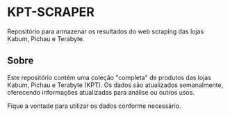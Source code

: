 # KPT-SCRAPER

Repositório para armazenar os resultados do web scraping das lojas Kabum, Pichau e Terabyte.

## Sobre
Este repositório contém uma coleção "completa" de produtos das lojas Kabum, Pichau e Terabyte (KPT). Os dados são atualizados semanalmente, oferecendo informações atualizadas para análise ou outros usos.

Fique à vontade para utilizar os dados conforme necessário.
